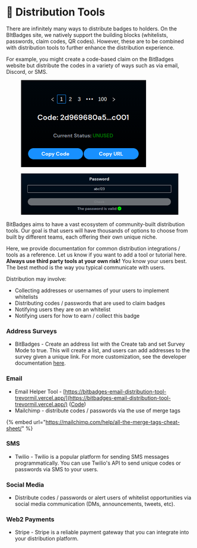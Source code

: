 # 🔀 Distribution Tools

There are infinitely many ways to distribute badges to holders. On the BItBadges site, we natively support the building blocks (whitelists, passwords, claim codes, QR codes). However, these are to be combined with distribution tools to further enhance the distribution experience.

For example, you might create a code-based claim on the BitBadges website but distribute the codes in a variety of ways such as via email, Discord, or SMS.

<figure><img src="../.gitbook/assets/image (1) (1) (1).png" alt=""><figcaption></figcaption></figure>

<figure><img src="../.gitbook/assets/image (2) (1).png" alt=""><figcaption></figcaption></figure>

BitBadges aims to have a vast ecosystem of community-built distribution tools. Our goal is that users will have thousands of options to choose from built by different teams, each offering their own unique niche.

Here, we provide documentation for common distribution integrations / tools as a reference. Let us know if you want to add a tool or tutorial here. **Always use third party tools at your own risk!** You know your users best. The best method is the way you typical communicate with users.

Distribution may involve:

* Collecting addresses or usernames of your users to implement whitelists
* Distributing codes / passwords that are used to claim badges
* Notifying users they are on an whitelist
* Notifying users for how to earn / collect this badge

### Address Surveys

* BitBadges - Create an address list with the Create tab and set Survey Mode to true. This will create a list, and users can add addresses to the survey given a unique link. For more customization, see the developer documentation [here](../for-developers/tutorials/custom-address-surveys.md).

### Email

* Email Helper Tool - [https://bitbadges-email-distribution-tool-trevormil.vercel.app/](https://bitbadges-email-distribution-tool-trevormil.vercel.app/) ([Code](https://github.com/BitBadges/bitbadges-email-distribution-tool))
* Mailchimp - distribute codes / passwords via the use of merge tags

{% embed url="https://mailchimp.com/help/all-the-merge-tags-cheat-sheet/" %}

### SMS

* Twilio - Twilio is a popular platform for sending SMS messages programmatically. You can use Twilio's API to send unique codes or passwords via SMS to your users.

### Social Media

* Distribute codes / passwords or alert users of whitelist opportunities via social media communication (DMs, announcements, tweets, etc).

### Web2 Payments

* Stripe - Stripe is a reliable payment gateway that you can integrate into your distribution platform.
